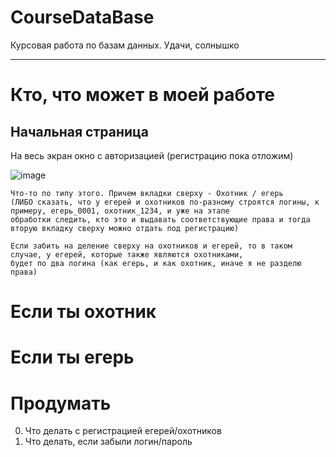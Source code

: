 # CourseDataBase
Курсовая работа по базам данных. Удачи, солнышко

---
# Кто, что может в моей работе
## Начальная страница
На весь экран окно с авторизацией (регистрацию пока отложим) 

![image](https://user-images.githubusercontent.com/54107546/105728742-8db49d00-5f3d-11eb-8332-384dfe922bae.png)

```
Что-то по типу этого. Причем вкладки сверху - Охотник / егерь 
(ЛИБО сказать, что у егерей и охотников по-разному строятся логины, к примеру, егерь_0001, охотник_1234, и уже на этапе 
обработки следить, кто это и выдавать соответствующие права и тогда вторую вкладку сверху можно отдать под регистрацию)

Если забить на деление сверху на охотников и егерей, то в таком случае, у егерей, которые также являются охотниками, 
будет по два логина (как егерь, и как охотник, иначе я не разделю права)
```

# Если ты охотник



# Если ты егерь



# Продумать
0. Что делать с регистрацией егерей/охотников
0. Что делать, если забыли логин/пароль
